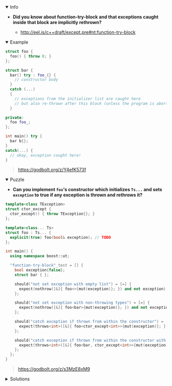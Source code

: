 <details open><summary>Info</summary><p>

* **Did you know about function-try-block and that exceptions caught inside that block are implicitly rethrown?**

  * http://eel.is/c++draft/except.pre#nt:function-try-block

</p></details><details open><summary>Example</summary><p>

```cpp
struct foo {
  foo() { throw 0; }
};

struct bar {
  bar() try : foo_{} {
    // constructor body
  }
  catch (...)
  {
    // exceptions from the initializer list are caught here
    // but also re-thrown after this block (unless the program is aborted)
  }

private:
  foo foo_;
};

int main() try {
  bar b{};
}
catch(...) {
  // okay, exception cought here!
}
```

> https://godbolt.org/z/Y4efK573f

</p></details><details open><summary>Puzzle</summary><p>

* **Can you implement `foo`'s constructor which initializes `Ts...` and sets `exception` to true if any exception is thrown and rethrows it?**

```cpp
template<class TException>
struct ctor_except {
  ctor_except() { throw TException{}; }
};

template<class... Ts>
struct foo : Ts... {
  explicit(true) foo(bool& exception); // TODO
};

int main() {
  using namespace boost::ut;

  "function-try-block"_test = [] {
    bool exception{false};
    struct bar { };

    should("not set exception with empty list") = [=] {
      expect(nothrow([&]{ foo<>{mut(exception)}; }) and not exception);
    };

    should("not set exception with non-throwing types") = [=] {
      expect(nothrow([&]{ foo<bar>{mut(exception)}; }) and not exception);
    };

    should("catch exception if thrown from within the constructor") = [=] {
      expect(throws<int>([&]{ foo<ctor_except<int>>{mut(exception)}; }) and exception);
    };

    should("catch exception if thrown from within the constructor with muliple types") = [=] {
      expect(throws<int>([&]{ foo<bar, ctor_except<int>>{mut(exception)}; }) and exception);
    };
  };
}
```

> https://godbolt.org/z/s3MzE8xM9

</p></details><details><summary>Solutions</summary><p>

```cpp
template<class... Ts>
struct foo : Ts... {
  explicit(true) foo (bool& exception) try : Ts{}... {
  } catch (...) {
    exception = true;
  }
};
```

> https://godbolt.org/z/8Yxr7WbsM

```cpp
template<class... Ts>
struct foo : Ts... {
  explicit(true) foo(bool& exception) try : Ts()... {
      exception = false;
  } catch(...) {
      exception = true;
  }
};
```

> https://godbolt.org/z/dnhcjsYjK
